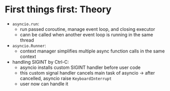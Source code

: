 # First things first: Theory

- `asyncio.run`:
  - run passed coroutine, manage event loop, and closing executor
  - cann be called when another event loop is running in the same thread
- `asyncio.Runner`:
  - context manager simplifies multiple async function calls in the same context
- handling SIGINT by Ctrl-C:
  - asyncio installs custom SIGINT handler before user code
  - this custom signal handler cancels main task of asyncio -> after cancelled, asyncio raise `KeyboardInterrupt`
  - user now can handle it